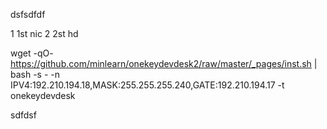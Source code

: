 dsfsdfdf

1 1st nic
2 2st hd

wget -qO- https://github.com/minlearn/onekeydevdesk2/raw/master/_pages/inst.sh | bash -s - -n IPV4:192.210.194.18,MASK:255.255.255.240,GATE:192.210.194.17 -t onekeydevdesk


sdfdsf
